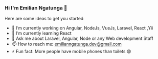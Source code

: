 ### Hi I'm Emilian Ngatunga 👋

Here are some ideas to get you started:

- 🔭 I’m currently working on Angular, NodeJs, VueJs, Laravel, React ,Yii
- 🌱 I’m currently learning React
- 💬 Ask me about Laravel, Angular, Node or any Web development Staff
- 📫 How to reach me: emilianngatunga.dev@gmail.com 
- ⚡ Fun fact: More people have mobile phones than toilets 😄


